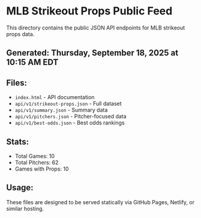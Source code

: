 # MLB Strikeout Props Public Feed

This directory contains the public JSON API endpoints for MLB strikeout props data.

## Generated: Thursday, September 18, 2025 at 10:15 AM EDT

## Files:
- `index.html` - API documentation
- `api/v1/strikeout-props.json` - Full dataset
- `api/v1/summary.json` - Summary data
- `api/v1/pitchers.json` - Pitcher-focused data  
- `api/v1/best-odds.json` - Best odds rankings

## Stats:
- Total Games: 10
- Total Pitchers: 62
- Games with Props: 10

## Usage:
These files are designed to be served statically via GitHub Pages, Netlify, or similar hosting.

